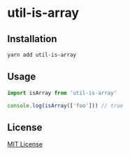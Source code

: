 # util-is-array

## Installation

```sh
yarn add util-is-array
```

## Usage

```js
import isArray from 'util-is-array'

console.log(isArray(['foo'])) // true
```

## License

[MIT License](https://github.com/forsigner/checkok/blob/master/LICENSE)
